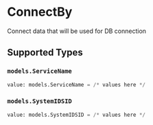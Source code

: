 # ConnectBy

Connect data that will be used for DB connection


## Supported Types

### `models.ServiceName`

```python
value: models.ServiceName = /* values here */
```

### `models.SystemIDSID`

```python
value: models.SystemIDSID = /* values here */
```

